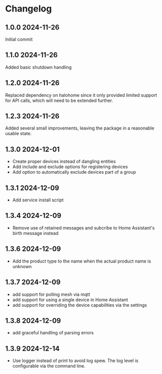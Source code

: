 # Changelog

## 1.0.0 2024-11-26
Initial commit

## 1.1.0 2024-11-26
Added basic shutdown handling

## 1.2.0 2024-11-26
Replaced dependency on halohome since it only provided limited support for API calls, which will need to be extended further.

## 1.2.3 2024-11-26
Added several small improvements, leaving the package in a reasonable usable state.

## 1.3.0 2024-12-01
- Create proper devices instead of dangling entities
- Add include and exclude options for registering devices
- Add option to automatically exclude devices part of a group

## 1.3.1 2024-12-09
- Add service install script

## 1.3.4 2024-12-09
- Remove use of retained messages and subcribe to Home Assistant's birth message instead

## 1.3.6 2024-12-09
- Add the product type to the name when the actual product name is unknown

## 1.3.7 2024-12-09
- add support for polling mesh via mqtt
- add support for using a single device in Home Assistant
- add support for overriding the device capabilities via the settings

## 1.3.8 2024-12-09
- add graceful handling of parsing errors

## 1.3.9 2024-12-14
- Use logger instead of print to avoid log spew. The log level is configurable via the command line.
